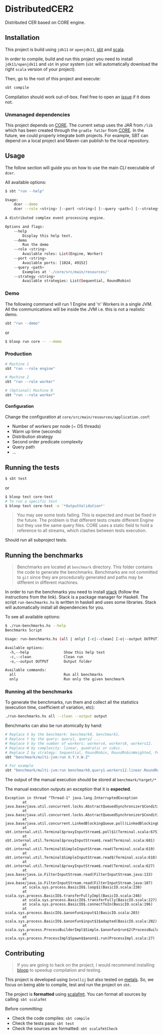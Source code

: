 # DistributedCER2

Distributed CER based on CORE engine.

## Installation

This project is build using `jdk11` or `openjdk11`, [sbt](https://www.scala-sbt.org/index.html) and [scala](https://scala-lang.org/). 

In order to compile, build and run this project you need to install `jdk11/openjdk11` and `sbt` in your system (`sbt` will automatically download the right `scala` version of your project).

Then, go to the root of this project and execute:

```sh
sbt compile
```

Compilation should work out-of-box. Feel free to open an [issue](https://github.com/dtim-upc/DistributedCER2/) if it does not.

### Unmanaged dependencies

This project depends on [CORE](https://github.com/dtim-upc/CORE). 
The current setup uses the JAR from `/lib` which has been created through the `gradle fatJar` from [CORE](https://github.com/dtim-upc/CORE).
In the future, we could properly integrate both projects. For example, SBT can depend on a local project and Maven can publish to the local repository.

## Usage

The follow section will guide you on how to use the main _CLI_ executable of `dcer`.

All available options:

```sh
$ sbt "run --help"

Usage:
    dcer --demo
    dcer --role <string> [--port <string>] [--query <path>] [--strategy <string>]
    
A distributed complex event processing engine.

Options and flags:
    --help
        Display this help text.
    --demo
        Run the demo
    --role <string>
        Available roles: List(Engine, Worker)
    --port <string>
        Available ports: [1024, 49152]
    --query <path>
        Examples at './core/src/main/resources/'
    --strategy <string>
        Available strategies: List(Sequential, RoundRobin)
```

### Demo

The following command will run 1 Engine and 'n' Workers in a single JVM.
All the communications will be inside the JVM i.e. this is not a realistic demo.

```sh
sbt "run --demo"
```

or

```sh
$ bloop run core -- --demo
```

### Production

```sh
# Machine 1
sbt "run --role engine"

# Machine 2
sbt "run --role worker"

# (Optional) Machine N
sbt "run --role worker"
```

#### Configuration

Change the configuration at `core/src/main/resources/application.conf`:

- Number of workers per node (~ OS threads)
- Warm up time (seconds)
- Distribution strategy
- Second order predicate complexity
- Query path
- ...

## Running the tests

```sh
$ sbt test
```

or

```sh
$ bloop test core-test
# To run a specific test
$ bloop test core-test -o '*OutputValidation*' 
```

> You may see some tests failing. This is expected and must be fixed in the future.
> The problem is that different tests create different Engine but they use the same query files.
> CORE uses a static field to hold a reference to all streams, which clashes between tests execution.

Should run all subproject tests.

## Running the benchmarks

> Benchmarks are located at `benchmark` directory.  This folder contains the code to generate the benchmarks.
> Benchmarks are not committed to `git` since they are procedurally generated and paths may be different in different machines.

In order to run the benchmarks you need to install [stack](https://docs.haskellstack.org/en/stable/README/) (follow the instructions from the link).
Stack is a package manager for Haskell. The script `run-benchmarks.hs` is written in haskell and uses some libraries. Stack will automatically install all dependencies for you.

To see all available options:

```sh
$ ./run-benchmarks.hs --help
Benchmarks Script

Usage: run-benchmarks.hs (all | only) [-c|--clean] [-o|--output OUTPUT]

Available options:
  -h,--help                Show this help text
  -c,--clean               Clean run
  -o,--output OUTPUT       Output folder

Available commands:
  all                      Run all benchmarks
  only                     Run only the given benchmark  
```

### Running all the benchmarks

To generate the benchmarks, run them and collect all the statistics (execution time, coefficient of variation, etc):

```sh
./run-benchmarks.hs all --clean --output output
```

Benchmarks can also be run atomically by hand: 

```sh
# Replace X by the benchmark: benchmark0, benchmark1.
# Replace Y by the query: query1, query2 ...
# Replace V by the number of workers: workers4, workers8, workers12.
# Replace W by complexity: linear, quadratic or cubic.
# Replace Z by strategy: Sequential, RoundRobin, RoundRobinWeighted, PowerOfTwoChoices, MaximalMatchesEnumeration.
sbt "benchmark/multi-jvm:run X.Y.V.W.Z"

# For example
sbt "benchmark/multi-jvm:run benchmark0.query1.workers12.linear.RoundRobin" 
```

The output of the manual execution should be stored at `benchmark/target/*`

The manual execution outputs an exception that it is **expected**.

```shell
Exception in thread "Thread-1" java.lang.InterruptedException
        at java.base/java.util.concurrent.locks.AbstractQueuedSynchronizer$ConditionObject.reportInterruptAfterWait(AbstractQueuedSynchronizer.java:2056)
        at java.base/java.util.concurrent.locks.AbstractQueuedSynchronizer$ConditionObject.awaitNanos(AbstractQueuedSynchronizer.java:2133)
        at java.base/java.util.concurrent.LinkedBlockingQueue.poll(LinkedBlockingQueue.java:458)
        at sbt.internal.util.Terminal$proxyInputStream$.poll$1(Terminal.scala:675)
        at sbt.internal.util.Terminal$proxyInputStream$.read(Terminal.scala:681)
        at sbt.internal.util.Terminal$SimpleInputStream.read(Terminal.scala:619)
        at sbt.internal.util.Terminal$SimpleInputStream.read$(Terminal.scala:618)
        at sbt.internal.util.Terminal$proxyInputStream$.read(Terminal.scala:627)
        at java.base/java.io.FilterInputStream.read(FilterInputStream.java:133)
        at java.base/java.io.FilterInputStream.read(FilterInputStream.java:107)
        at scala.sys.process.BasicIO$.loop$1(BasicIO.scala:238)
        at scala.sys.process.BasicIO$.transferFullyImpl(BasicIO.scala:246)
        at scala.sys.process.BasicIO$.transferFully(BasicIO.scala:227)
        at scala.sys.process.BasicIO$.connectToIn(BasicIO.scala:196)
        at scala.sys.process.BasicIO$.$anonfun$input$1(BasicIO.scala:203)
        at scala.sys.process.BasicIO$.$anonfun$input$1$adapted(BasicIO.scala:202)
        at scala.sys.process.ProcessBuilderImpl$Simple.$anonfun$run$2(ProcessBuilderImpl.scala:79)
        at scala.sys.process.ProcessImpl$Spawn$$anon$1.run(ProcessImpl.scala:27)
```

## Contributing

> If you are going to hack on the project, I would recommend installing [bloop](https://scalacenter.github.io/bloop) to speedup compilation and testing.

This project is developed using `Intellij` but also tested on [metals](https://scalameta.org/metals).
So, we focus on being able to compile, test and run the project on `sbt`.

The project is **formatted** using [scalafmt](https://scalameta.org/scalafmt/docs/installation.html).
You can format all sources by calling: `sbt scalafmt`

Before committing:
- Check the code compiles: `sbt compile`
- Check the tests pass: `sbt test`
- Check the sources are formatted: `sbt scalafmtCheck`